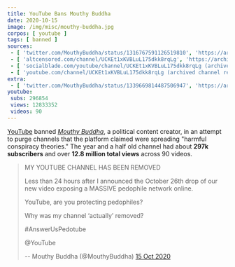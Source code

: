 ```yaml
---
title: YouTube Bans Mouthy Buddha
date: 2020-10-15
image: /img/misc/mouthy-buddha.jpg
corpos: [ youtube ]
tags: [ banned ]
sources:
 - [ 'twitter.com/MouthyBuddha/status/1316767591126519810', 'https://archive.is/KMnr3' ]
 - [ 'altcensored.com/channel/UCKEt1xKVBLuL175dkk8rqLg', 'https://archive.is/yVGkd' ]
 - [ 'socialblade.com/youtube/channel/UCKEt1xKVBLuL175dkk8rqLg (archived)', 'https://archive.is/IF0M6' ]
 - [ 'youtube.com/channel/UCKEt1xKVBLuL175dkk8rqLg (archived channel removal notice)', 'https://archive.is/sinvd/image' ]
extra:
 - [ 'twitter.com/MouthyBuddha/status/1339669814487506947', 'https://archive.is/uvhV8' ]
youtube:
 subs: 296854
 views: 12833352
 videos: 90
---
```


[YouTube](/youtube/) banned [_Mouthy
Buddha_](https://www.bitchute.com/channel/wnuZEpMvRZs6/), a political content
creator, in an attempt to purge channels that the platform claimed were
spreading "harmful conspiracy theories." The year and a half old channel had
about **297k subscribers** and over **12.8 million total views** across 90
videos.

> MY YOUTUBE CHANNEL HAS BEEN REMOVED 
>
> Less than 24 hours after I announced the October 26th drop of our new video
> exposing a MASSIVE pedophile network online. 
>
> YouTube, are you protecting pedophiles? 
>
> Why was my channel ‘actually’ removed? 
>
> #AnswerUsPedotube 
>
> @YouTube
>
> -- Mouthy Buddha (@MouthyBuddha) [15 Oct 2020](https://archive.is/KMnr3)
